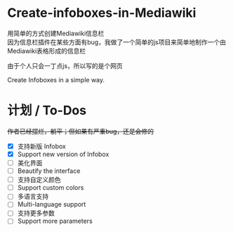# Create-infoboxes-in-Mediawiki
用简单的方式创建Mediawiki信息栏<br />
因为信息栏插件在某些方面有bug，我做了一个简单的js项目来简单地制作一个由Mediawiki表格形成的信息栏

由于个人只会一丁点js，所以写的是个网页

Create Infoboxes in a simple way.

# 计划 / To-Dos
<del>作者已经摆烂，躺平；但如果有严重bug，还是会修的</del>

- [x] 支持新版 Infobox
- [x] Support new version of Infobox
- [ ] 美化界面
- [ ] Beautify the interface
- [ ] 支持自定义颜色
- [ ] Support custom colors
- [ ] 多语言支持
- [ ] Multi-language support
- [ ] 支持更多参数
- [ ] Support more parameters